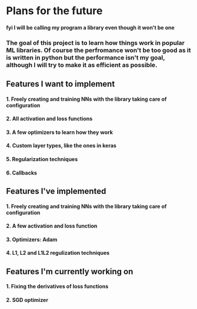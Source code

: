 # Plans for the future

#### fyi I will be calling my program a library even though it won't be one

### The goal of this project is to learn how things work in popular ML libraries. Of course the perfromance won't be too good as it is written in python but the performance isn't my goal, although I will try to make it as efficient as possible.

## Features I want to implement

#### 1. Freely creating and training NNs with the library taking care of configuration

#### 2. All activation and loss functions

#### 3. A few optimizers to learn how they work

#### 4. Custom layer types, like the ones in keras

#### 5. Regularization techniques

#### 6. Callbacks

## Features I've implemented

#### 1. Freely creating and training NNs with the library taking care of configuration

#### 2. A few activation and loss function

#### 3. Optimizers: Adam

#### 4. L1, L2 and L1L2 regulization techniques

## Features I'm currently working on

#### 1. Fixing the derivatives of loss functions

#### 2. SGD optimizer
